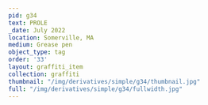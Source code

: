 ```yaml
---
pid: g34
text: PROLE
_date: July 2022
location: Somerville, MA
medium: Grease pen
object_type: tag
order: '33'
layout: graffiti_item
collection: graffiti
thumbnail: "/img/derivatives/simple/g34/thumbnail.jpg"
full: "/img/derivatives/simple/g34/fullwidth.jpg"
---
```

